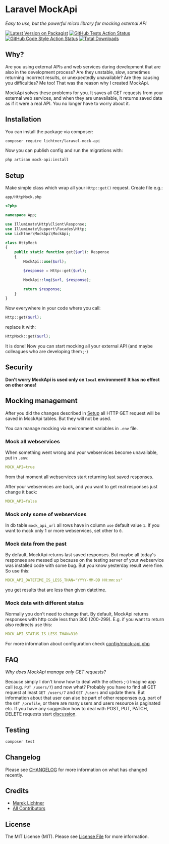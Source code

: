 # Laravel MockApi

*Easy to use, but the powerful micro library for mocking external API*

[![Latest Version on Packagist](https://img.shields.io/packagist/v/lichtner/laravel-mock-api.svg?style=flat-square)](https://packagist.org/packages/lichtner/laravel-mock-api)
[![GitHub Tests Action Status](https://img.shields.io/github/actions/workflow/status/lichtner/laravel-mock-api/run-tests.yml?branch=main&label=tests&style=flat-square)](https://github.com/lichtner/laravel-mock-api/actions?query=workflow%3Arun-tests+branch%3Amain)
[![GitHub Code Style Action Status](https://img.shields.io/github/actions/workflow/status/lichtner/laravel-mock-api/fix-php-code-style-issues.yml?branch=main&label=code%20style&style=flat-square)](https://github.com/lichtner/laravel-mock-api/actions?query=workflow%3A"Fix+PHP+code+style+issues"+branch%3Amain)
[![Total Downloads](https://img.shields.io/packagist/dt/lichtner/laravel-mock-api.svg?style=flat-square)](https://packagist.org/packages/lichtner/laravel-mock-api)

## Why?

Are you using external APIs and web services during development that are also in the development process? Are they unstable, slow, sometimes returning incorrect results, or unexpectedly unavailable? Are they causing you difficulties? Me too! That was the reason why I created MockApi.

MockApi solves these problems for you. It saves all GET requests from your external web services, and when they are unavailable, it returns saved data as if it were a real API. You no longer have to worry about it.
## Installation

You can install the package via composer:

```bash
composer require lichtner/laravel-mock-api
```

Now you can publish config and run the migrations with:

```bash
php artisan mock-api:install
```

## Setup

Make simple class which wrap all your `Http::get()` request. Create file e.g.: 

`app/HttpMock.php`

```php
<?php

namespace App;

use Illuminate\Http\Client\Response;
use Illuminate\Support\Facades\Http;
use Lichtner\MockApi\MockApi;

class HttpMock
{
    public static function get($url): Response
    {
        MockApi::use($url);

        $response = Http::get($url);

        MockApi::log($url, $response);

        return $response;
    }
}
```

Now everywhere in your code where you call:

```php
Http::get($url);
```

replace it with: 

```php
HttpMock::get($url);
```

It is done! Now you can start mocking all your external API (and maybe colleagues who are developing them ;-)

## Security 

**Don't worry MockApi is used only on `local` environment! It has no effect on other ones!**

## Mocking management

After you did the changes described in [Setup](#setup) all HTTP GET request will be saved in MockApi tables. But they will not be used. 

You can manage mocking via environment variables in `.env` file.

### Mock all webservices

When something went wrong and your webservices become unavailable, put in `.env`:

```yaml
MOCK_API=true
```
from that moment all webservices start returning last saved responses. 

After your webservices are back, and you want to get real responses just change it back:

```yaml
MOCK_API=false
```

### Mock only some of webservices

In db table `mock_api_url` all rows have in column `use` default value `1`. If you want to mock only 1 or more webservices, set other to `0`. 

### Mock data from the past

By default, MockApi returns last saved responses. But maybe all today's responses are messed up because on the testing server of your webservice was installed code with some bug. But you know yesterday result were fine. So use this:

```yaml
MOCK_API_DATETIME_IS_LESS_THAN="YYYY-MM-DD HH:mm:ss"
```
you get results that are less than given datetime.

### Mock data with different status

Normally you don't need to change that. By default, MockApi returns responses with http code less than 300 (200-299). E.g. if you want to return also redirects use this:

```yaml
MOCK_API_STATUS_IS_LESS_THAN=310
```

For more information about configuration check [config/mock-api.php](https://github.com/lichtner/laravel-mock-api/blob/main/config/mock-api.php)

## FAQ

*Why does MockApi manage only GET requests?*

Because simply I don't know how to deal with the others ;-) Imagine app call (e.g. `PUT /users/7`) and now what? Probably you have to find all GET request at least `GET /users/7` and `GET /users` and update them. But information about that user can also be part of other responses e.g. part of the `GET /profile`, or there are many users and users resource is paginated etc. If you have any suggestion how to deal with POST, PUT, PATCH, DELETE requests start [discussion](https://github.com/lichtner/laravel-mock-api/discussions/new?category=ideas). 

## Testing

```bash
composer test
```

## Changelog

Please see [CHANGELOG](CHANGELOG.md) for more information on what has changed recently.

## Credits

- [Marek Lichtner](https://github.com/lichtner)
- [All Contributors](../../contributors)

## License

The MIT License (MIT). Please see [License File](LICENSE.md) for more information.
